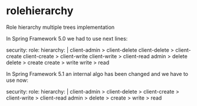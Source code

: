 # rolehierarchy
Role hierarchy multiple trees implementation

In Spring Framework 5.0 we had to use next lines:

security:
  role:
    hierarchy: |
      client-admin > client-delete client-delete > client-create client-create > client-write client-write > client-read
      admin > delete delete > create create > write write > read

In Spring Framework 5.1 an internal algo has been changed and we have to use now:

security:
  role:
    hierarchy: |
      client-admin > client-delete > client-create > client-write > client-read
      admin > delete > create > write > read
